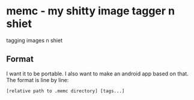 # memc - my shitty image tagger n shiet

tagging images n shiet


## Format

I want it to be portable. I also want to make an android app based on that. The format is line by line:

```
[relative path to .memc directory] [tags...]
```
